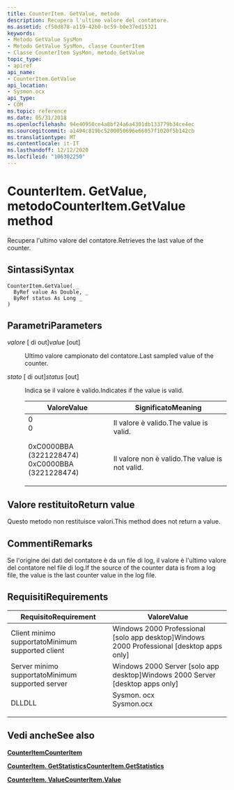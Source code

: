 ```yaml
---
title: CounterItem. GetValue, metodo
description: Recupera l'ultimo valore del contatore.
ms.assetid: cf50d878-a119-42b0-bc59-b0e37ed15321
keywords:
- Metodo GetValue SysMon
- Metodo GetValue SysMon, classe CounterItem
- Classe CounterItem SysMon, metodo GetValue
topic_type:
- apiref
api_name:
- CounterItem.GetValue
api_location:
- Sysmon.ocx
api_type:
- COM
ms.topic: reference
ms.date: 05/31/2018
ms.openlocfilehash: 94e40950ce4a8bf24a6a4301db133779b34ce4ec
ms.sourcegitcommit: a1494c819bc5200050696e66057f1020f5b142cb
ms.translationtype: MT
ms.contentlocale: it-IT
ms.lasthandoff: 12/12/2020
ms.locfileid: "106302250"
---
```

# <a name="counteritemgetvalue-method"></a><span data-ttu-id="a92b0-106">CounterItem. GetValue, metodo</span><span class="sxs-lookup"><span data-stu-id="a92b0-106">CounterItem.GetValue method</span></span>

<span data-ttu-id="a92b0-107">Recupera l'ultimo valore del contatore.</span><span class="sxs-lookup"><span data-stu-id="a92b0-107">Retrieves the last value of the counter.</span></span>

## <a name="syntax"></a><span data-ttu-id="a92b0-108">Sintassi</span><span class="sxs-lookup"><span data-stu-id="a92b0-108">Syntax</span></span>


```VB
CounterItem.GetValue( _
  ByRef value As Double, _
  ByRef status As Long _
)
```



## <a name="parameters"></a><span data-ttu-id="a92b0-109">Parametri</span><span class="sxs-lookup"><span data-stu-id="a92b0-109">Parameters</span></span>

<dl> <dt>

<span data-ttu-id="a92b0-110">*valore* \[ di out\]</span><span class="sxs-lookup"><span data-stu-id="a92b0-110">*value* \[out\]</span></span>
</dt> <dd>

<span data-ttu-id="a92b0-111">Ultimo valore campionato del contatore.</span><span class="sxs-lookup"><span data-stu-id="a92b0-111">Last sampled value of the counter.</span></span>

</dd> <dt>

<span data-ttu-id="a92b0-112">*stato* \[ di out\]</span><span class="sxs-lookup"><span data-stu-id="a92b0-112">*status* \[out\]</span></span>
</dt> <dd>

<span data-ttu-id="a92b0-113">Indica se il valore è valido.</span><span class="sxs-lookup"><span data-stu-id="a92b0-113">Indicates if the value is valid.</span></span>



| <span data-ttu-id="a92b0-114">Valore</span><span class="sxs-lookup"><span data-stu-id="a92b0-114">Value</span></span>                                                                                              | <span data-ttu-id="a92b0-115">Significato</span><span class="sxs-lookup"><span data-stu-id="a92b0-115">Meaning</span></span>                            |
|----------------------------------------------------------------------------------------------------|------------------------------------|
| <dl> <span data-ttu-id="a92b0-116"><dt>0</dt></span><span class="sxs-lookup"><span data-stu-id="a92b0-116"><dt>0</dt></span></span> </dl>                       | <span data-ttu-id="a92b0-117">Il valore è valido.</span><span class="sxs-lookup"><span data-stu-id="a92b0-117">The value is valid.</span></span><br/>     |
| <dl> <span data-ttu-id="a92b0-118"><dt>0xC0000BBA (3221228474)</dt></span><span class="sxs-lookup"><span data-stu-id="a92b0-118"><dt>0xC0000BBA (3221228474)</dt></span></span> </dl> | <span data-ttu-id="a92b0-119">Il valore non è valido.</span><span class="sxs-lookup"><span data-stu-id="a92b0-119">The value is not valid.</span></span><br/> |



 

</dd> </dl>

## <a name="return-value"></a><span data-ttu-id="a92b0-120">Valore restituito</span><span class="sxs-lookup"><span data-stu-id="a92b0-120">Return value</span></span>

<span data-ttu-id="a92b0-121">Questo metodo non restituisce valori.</span><span class="sxs-lookup"><span data-stu-id="a92b0-121">This method does not return a value.</span></span>

## <a name="remarks"></a><span data-ttu-id="a92b0-122">Commenti</span><span class="sxs-lookup"><span data-stu-id="a92b0-122">Remarks</span></span>

<span data-ttu-id="a92b0-123">Se l'origine dei dati del contatore è da un file di log, il valore è l'ultimo valore del contatore nel file di log.</span><span class="sxs-lookup"><span data-stu-id="a92b0-123">If the source of the counter data is from a log file, the value is the last counter value in the log file.</span></span>

## <a name="requirements"></a><span data-ttu-id="a92b0-124">Requisiti</span><span class="sxs-lookup"><span data-stu-id="a92b0-124">Requirements</span></span>



| <span data-ttu-id="a92b0-125">Requisito</span><span class="sxs-lookup"><span data-stu-id="a92b0-125">Requirement</span></span> | <span data-ttu-id="a92b0-126">Valore</span><span class="sxs-lookup"><span data-stu-id="a92b0-126">Value</span></span> |
|-------------------------------------|---------------------------------------------------------------------------------------|
| <span data-ttu-id="a92b0-127">Client minimo supportato</span><span class="sxs-lookup"><span data-stu-id="a92b0-127">Minimum supported client</span></span><br/> | <span data-ttu-id="a92b0-128">Windows 2000 Professional \[solo app desktop\]</span><span class="sxs-lookup"><span data-stu-id="a92b0-128">Windows 2000 Professional \[desktop apps only\]</span></span><br/>                            |
| <span data-ttu-id="a92b0-129">Server minimo supportato</span><span class="sxs-lookup"><span data-stu-id="a92b0-129">Minimum supported server</span></span><br/> | <span data-ttu-id="a92b0-130">Windows 2000 Server \[solo app desktop\]</span><span class="sxs-lookup"><span data-stu-id="a92b0-130">Windows 2000 Server \[desktop apps only\]</span></span><br/>                                  |
| <span data-ttu-id="a92b0-131">DLL</span><span class="sxs-lookup"><span data-stu-id="a92b0-131">DLL</span></span><br/>                      | <dl> <span data-ttu-id="a92b0-132"><dt>Sysmon. ocx</dt></span><span class="sxs-lookup"><span data-stu-id="a92b0-132"><dt>Sysmon.ocx</dt></span></span> </dl> |



## <a name="see-also"></a><span data-ttu-id="a92b0-133">Vedi anche</span><span class="sxs-lookup"><span data-stu-id="a92b0-133">See also</span></span>

<dl> <dt>

[<span data-ttu-id="a92b0-134">**CounterItem**</span><span class="sxs-lookup"><span data-stu-id="a92b0-134">**CounterItem**</span></span>](counteritem.md)
</dt> <dt>

[<span data-ttu-id="a92b0-135">**CounterItem. GetStatistics**</span><span class="sxs-lookup"><span data-stu-id="a92b0-135">**CounterItem.GetStatistics**</span></span>](counteritem-getstatistics.md)
</dt> <dt>

[<span data-ttu-id="a92b0-136">**CounterItem. Value**</span><span class="sxs-lookup"><span data-stu-id="a92b0-136">**CounterItem.Value**</span></span>](counteritem-value.md)
</dt> </dl>

 

 





